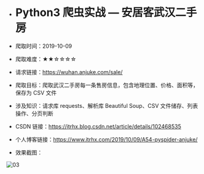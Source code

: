 - # Python3 爬虫实战 — 安居客武汉二手房

- 爬取时间：2019-10-09

- 爬取难度：★★☆☆☆☆

- 请求链接：https://wuhan.anjuke.com/sale/

- 爬取目标：爬取武汉二手房每一条售房信息，包含地理位置、价格、面积等，保存为 CSV 文件

- 涉及知识：请求库 requests、解析库 Beautiful Soup、CSV 文件储存、列表操作、分页判断

- CSDN 链接：https://itrhx.blog.csdn.net/article/details/102468535

- 个人博客链接：https://www.itrhx.com/2019/10/09/A54-pyspider-anjuke/

- 效果截图：

![03](https://cdn.jsdelivr.net/gh/TRHX/ImageHosting/ITRHX-PIC/A54/03.png)
